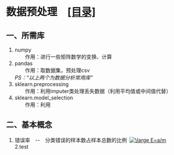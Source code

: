# **数据预处理**&emsp;[[目录]](../README.md)

## 一、所需库

1. numpy  
&emsp;&emsp;作用：进行一些矩阵数学的变换、计算
2. pandas  
&emsp;&emsp;作用：取数据集，预处理csv  
*PS：“以上两个为数据分析常用库”*
3. sklearn.preprocessing  
&emsp;&emsp;作用：利用imputer类处理丢失数据（利用平均值或中间值代替）
4. sklearn.model_selection  
&emsp;&emsp;作用：利用

## 二、基本概念

1. 错误率&emsp;--&emsp;分类错误的样本数占样本总数的比例&ensp;<!--a href="https://www.codecogs.com/eqnedit.php?latex=E=a/m" target="_blank"><img src="https://latex.codecogs.com/gif.latex?E=a/m" title="E=a/m" /></a--><a href="https://www.codecogs.com/eqnedit.php?latex=\inline&space;\fn_cs&space;\large&space;E=a/m" target="_blank"><img src="https://latex.codecogs.com/gif.latex?\inline&space;\fn_cs&space;\large&space;E=a/m" title="\large E=a/m" /></a>  
2.test
